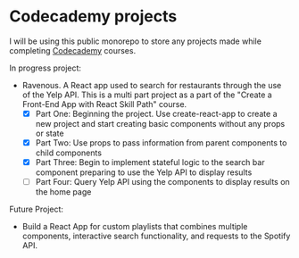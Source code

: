 # Codecademy projects
I will be using this public monorepo to store any projects made while completing [Codecademy](codecademy.com) courses.

In progress project:
- Ravenous.  A React app used to search for restaurants through the use of the Yelp API.  This is a multi part project as a part of the "Create a Front-End App with React Skill Path" course.
  - [x] Part One: Beginning the project.  Use create-react-app to create a new project and start creating basic components without any props or state
  - [x] Part Two: Use props to pass information from parent components to child components
  - [x] Part Three: Begin to implement stateful logic to the search bar component preparing to use the Yelp API to display results
  - [ ] Part Four: Query Yelp API using the components to display results on the home page 

Future Project:
- Build a React App for custom playlists that combines multiple components, interactive search functionality, and requests to the Spotify API.
